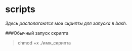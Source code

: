 # scripts

*Здесь располагаются мои скрипты для запуска в bash.*

###Обычный запуск скрипта
 >chmod +x ./имя_скрипта 

